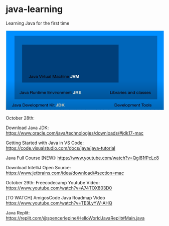 # java-learning
Learning Java for the first time

![](./jdk.png)

October 28th:

Download Java JDK:
https://www.oracle.com/java/technologies/downloads/#jdk17-mac

Getting Started with Java in VS Code:
https://code.visualstudio.com/docs/java/java-tutorial

Java Full Course [NEW]:
https://www.youtube.com/watch?v=Qgl81fPcLc8

Download IntelliJ Open Source:
https://www.jetbrains.com/idea/download/#section=mac

October 29th:
Freecodecamp Youtube Video:
https://www.youtube.com/watch?v=A74TOX803D0


[TO WATCH] AmigosCode Java Roadmap Video
https://www.youtube.com/watch?v=TE3LyYW-AHQ

Java Replit:
https://replit.com/@spencerlepine/HelloWorldJavaReplit#Main.java